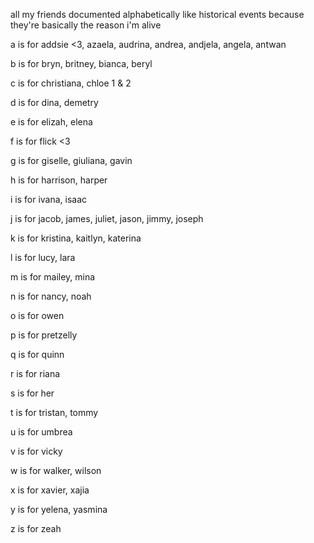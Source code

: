 all my friends documented alphabetically like historical events because they're basically the reason i'm alive


a is for addsie <3, azaela, audrina, andrea, andjela, angela, antwan

b is for bryn, britney, bianca, beryl

c is for christiana, chloe 1 & 2

d is for dina, demetry

e is for elizah, elena

f is for flick <3

g is for giselle, giuliana, gavin

h is for harrison, harper

i is for ivana, isaac

j is for jacob, james, juliet, jason, jimmy, joseph

k is for kristina, kaitlyn, katerina

l is for lucy, lara

m is for mailey, mina

n is for nancy, noah

o is for owen

p is for pretzelly

q is for quinn

r is for riana

s is for her

t is for tristan, tommy

u is for umbrea

v is for vicky

w is for walker, wilson

x is for xavier, xajia

y is for yelena, yasmina

z is for zeah
